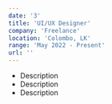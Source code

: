 ```yaml
---
date: '3'
title: 'UI/UX Designer'
company: 'Freelance'
location: 'Colombo, LK'
range: 'May 2022 - Present'
url: ''
---
```


- Description
- Description
- Description

